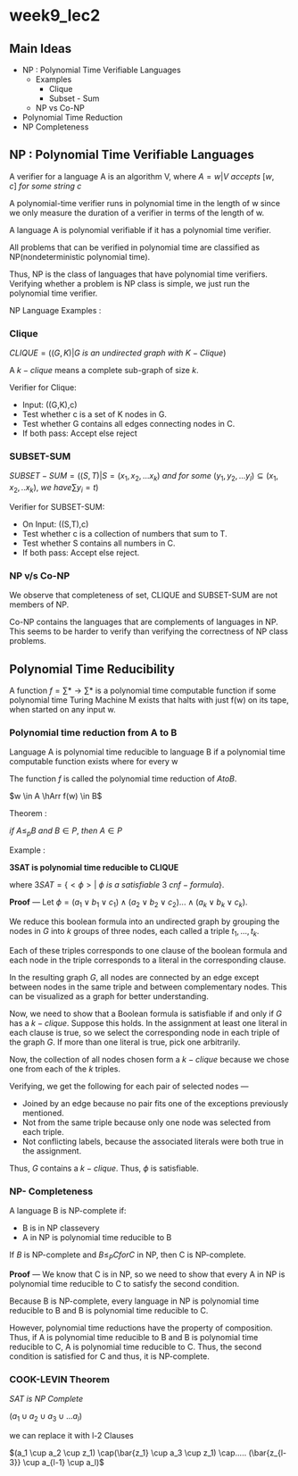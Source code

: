 # week9_lec2

## Main Ideas

- NP : Polynomial Time Verifiable Languages
    - Examples
        - Clique
        - Subset - Sum
    - NP vs Co-NP
- Polynomial Time Reduction
- NP Completeness

## NP : Polynomial Time Verifiable Languages

A verifier for a language A is an algorithm V, where
 $A = {w|V \ accepts \ [w,c] \ for \ some \ string \ c }$

A polynomial-time verifier runs in polynomial time in the length of w since we only measure the duration of a verifier in terms of the length of w.

A language A is polynomial verifiable if it has a polynomial time verifier.

All problems that can be verified in polynomial time are classified as NP(nondeterministic polynomial time).

Thus, NP is the class of languages that have polynomial time verifiers. Verifying whether a problem is NP class is simple, we just run the polynomial time verifier.

NP Language Examples : 

### Clique

$CLIQUE = ((G,K)|G \ is \ an \ undirected \ graph \ with \ K-Clique)$

A $k-clique$ means a complete sub-graph of size $k$.

Verifier for Clique:

- Input: ((G,K),c)
- Test whether c is a set of K nodes in G.
- Test whether G contains all edges connecting nodes in C.
- If both pass: Accept else reject

### SUBSET-SUM

$SUBSET-SUM = ((S,T)|S= (x_1,x_2,...x_k) \ and \ for \ some \ (y_1,y_2,...y_l) \subseteq (x_1,x_2,..x_k), \ we \ have \sum {y_i} = t)$ 

Verifier for SUBSET-SUM:

- On Input: ((S,T),c)
- Test whether c is a collection of numbers that sum to T.
- Test whether S contains all numbers in C.
- If both pass: Accept else reject.

### NP v/s Co-NP

We observe that completeness of set, CLIQUE and SUBSET-SUM are not members of NP.

Co-NP contains the languages that are complements of languages in NP. This seems to be harder to verify than verifying the correctness of NP class problems.

## Polynomial Time Reducibility

A function   $f = \sum* \rightarrow \sum*$
 is a polynomial time computable function if some polynomial time Turing Machine M exists that halts with just f(w) on its tape, when started on any input w.

### Polynomial time reduction from A to B

Language A is polynomial time reducible to language B if a polynomial time computable function exists where for every w

The function $f$ is called the polynomial time reduction of $A to B$.

$w \in A \hArr f(w) \in B$

Theorem : 

$if \ A \le _p B \ and \ B \in P , \ then \ A\in P$

Example : 

**3SAT is polynomial time reducible to CLIQUE**

where $3SAT = \{ <\phi>| \ \phi \ is \ a \ satisfiable \ 3 \ cnf-formula \}.$

**Proof** — Let $\phi = (a_1 \vee b_1 \vee c_1) \wedge (a_2 \vee b_2 \vee c_2) ... \wedge (a_k \vee b_k \vee c_k).$

We reduce this boolean formula into an undirected graph by grouping the nodes in $G$  into $k$ groups of three nodes, each called a triple $t_1,...,t_k$.

Each of these triples corresponds to one clause of the boolean formula and each node in the triple corresponds to a literal in the corresponding clause.

In the resulting graph $G$, all nodes are connected by an edge except between nodes in the same triple and between complementary nodes. This can be visualized as a graph for better understanding.

Now, we need to show that a Boolean formula is satisfiable if and only if $G$ has a $k-clique$. Suppose this holds. In the assignment at least one literal in each clause is true, so we select the corresponding node in each triple of the graph $G$. If more than one literal is true, pick one arbitrarily.

Now, the collection of all nodes chosen form a $k-clique$ because we chose one from each of the $k$ triples.

Verifying, we get the following for each pair of selected nodes —

- Joined by an edge because no pair fits one of the exceptions previously mentioned.
- Not from the same triple because only one node was selected from each triple.
- Not conflicting labels, because the associated literals were both true in the assignment.

Thus, $G$ contains a $k-clique$. Thus, $\phi$ is satisfiable.

### NP- Completeness

A language B is NP-complete if:

- B is in NP classevery
- A in NP is polynomial time reducible to B

If $B$ is NP-complete and $B \leq_P C for C$ in NP, then C is NP-complete.

**Proof** — We know that C is in NP, so we need to show that every A in NP is polynomial time reducible to C to satisfy the second condition.

Because B is NP-complete, every language in NP is polynomial time reducible to B and B is polynomial time reducible to C.

However, polynomial time reductions have the property of composition. Thus, if A is polynomial time reducible to B and B is polynomial time reducible to C, A is polynomial time reducible to C. Thus, the second condition is satisfied for C and thus, it is NP-complete.

### COOK-LEVIN Theorem

 $SAT \ is \ NP \ Complete$

 $(a_1 \cup a_2 \cup a_3 \cup ...a_l)$ 

we can replace it with l-2 Clauses

 $(a_1 \cup a_2 \cup z_1) \cap(\bar{z_1} \cup a_3 \cup z_1) \cap..... (\bar{z_{l-3}} \cup a_{l-1} \cup a_l)$